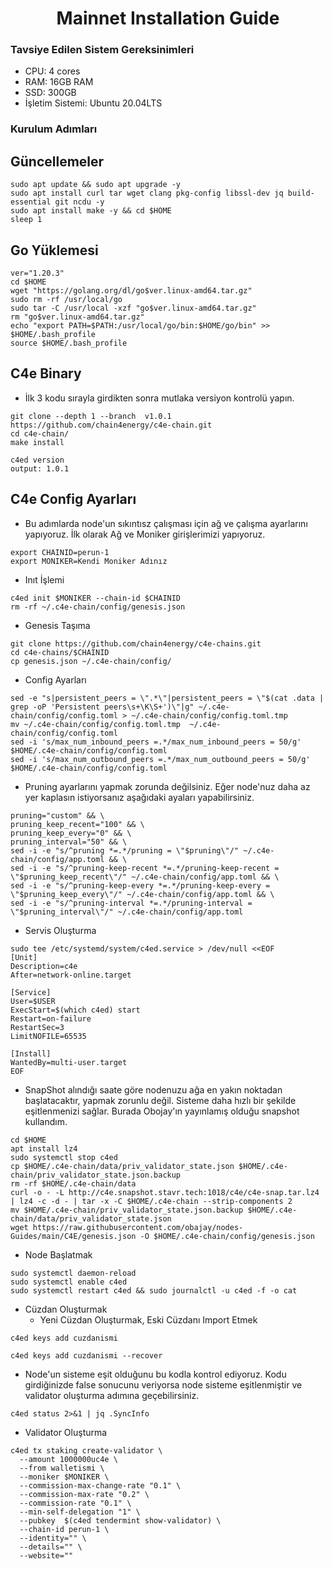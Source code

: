  <h1 align="center">Mainnet Installation Guide</h1>
 
 ### Tavsiye Edilen Sistem Gereksinimleri
- CPU: 4 cores
- RAM: 16GB RAM 
- SSD: 300GB
- İşletim Sistemi: Ubuntu 20.04LTS

### Kurulum Adımları

## Güncellemeler
```
sudo apt update && sudo apt upgrade -y
sudo apt install curl tar wget clang pkg-config libssl-dev jq build-essential git ncdu -y
sudo apt install make -y && cd $HOME
sleep 1
```

## Go Yüklemesi
```
ver="1.20.3"
cd $HOME
wget "https://golang.org/dl/go$ver.linux-amd64.tar.gz"
sudo rm -rf /usr/local/go
sudo tar -C /usr/local -xzf "go$ver.linux-amd64.tar.gz"
rm "go$ver.linux-amd64.tar.gz"
echo "export PATH=$PATH:/usr/local/go/bin:$HOME/go/bin" >> $HOME/.bash_profile
source $HOME/.bash_profile
```

## C4e Binary
- İlk 3 kodu sırayla girdikten sonra mutlaka versiyon kontrolü yapın.
```
git clone --depth 1 --branch  v1.0.1  https://github.com/chain4energy/c4e-chain.git
cd c4e-chain/
make install
```
```
c4ed version
output: 1.0.1
```

## C4e Config Ayarları
- Bu adımlarda node'un sıkıntısz çalışması için ağ ve çalışma ayarlarını yapıyoruz. İlk olarak Ağ ve Moniker girişlerimizi yapıyoruz. 
```
export CHAINID=perun-1
export MONIKER=Kendi Moniker Adınız
```

- Inıt İşlemi
```
c4ed init $MONIKER --chain-id $CHAINID
rm -rf ~/.c4e-chain/config/genesis.json
```

- Genesis Taşıma
```
git clone https://github.com/chain4energy/c4e-chains.git
cd c4e-chains/$CHAINID
cp genesis.json ~/.c4e-chain/config/
```

- Config Ayarları
```
sed -e "s|persistent_peers = \".*\"|persistent_peers = \"$(cat .data | grep -oP 'Persistent peers\s+\K\S+')\"|g" ~/.c4e-chain/config/config.toml > ~/.c4e-chain/config/config.toml.tmp
mv ~/.c4e-chain/config/config.toml.tmp  ~/.c4e-chain/config/config.toml
sed -i 's/max_num_inbound_peers =.*/max_num_inbound_peers = 50/g' $HOME/.c4e-chain/config/config.toml
sed -i 's/max_num_outbound_peers =.*/max_num_outbound_peers = 50/g' $HOME/.c4e-chain/config/config.toml
```

- Pruning ayarlarını yapmak zorunda değilsiniz. Eğer node'nuz daha az yer kaplasın istiyorsanız aşağıdaki ayaları yapabilirsiniz.
```
pruning="custom" && \
pruning_keep_recent="100" && \
pruning_keep_every="0" && \
pruning_interval="50" && \
sed -i -e "s/^pruning *=.*/pruning = \"$pruning\"/" ~/.c4e-chain/config/app.toml && \
sed -i -e "s/^pruning-keep-recent *=.*/pruning-keep-recent = \"$pruning_keep_recent\"/" ~/.c4e-chain/config/app.toml && \
sed -i -e "s/^pruning-keep-every *=.*/pruning-keep-every = \"$pruning_keep_every\"/" ~/.c4e-chain/config/app.toml && \
sed -i -e "s/^pruning-interval *=.*/pruning-interval = \"$pruning_interval\"/" ~/.c4e-chain/config/app.toml
```

- Servis Oluşturma
```
sudo tee /etc/systemd/system/c4ed.service > /dev/null <<EOF
[Unit]
Description=c4e
After=network-online.target

[Service]
User=$USER
ExecStart=$(which c4ed) start
Restart=on-failure
RestartSec=3
LimitNOFILE=65535

[Install]
WantedBy=multi-user.target
EOF
```

- SnapShot alındığı saate göre nodenuzu ağa en yakın noktadan başlatacaktır, yapmak zorunlu değil. Sisteme daha hızlı bir şekilde eşitlenmenizi sağlar. Burada Obojay'ın yayınlamış olduğu snapshot kullandım.
```
cd $HOME
apt install lz4
sudo systemctl stop c4ed
cp $HOME/.c4e-chain/data/priv_validator_state.json $HOME/.c4e-chain/priv_validator_state.json.backup
rm -rf $HOME/.c4e-chain/data
curl -o - -L http://c4e.snapshot.stavr.tech:1018/c4e/c4e-snap.tar.lz4 | lz4 -c -d - | tar -x -C $HOME/.c4e-chain --strip-components 2
mv $HOME/.c4e-chain/priv_validator_state.json.backup $HOME/.c4e-chain/data/priv_validator_state.json
wget https://raw.githubusercontent.com/obajay/nodes-Guides/main/C4E/genesis.json -O $HOME/.c4e-chain/config/genesis.json
```

- Node Başlatmak
```
sudo systemctl daemon-reload
sudo systemctl enable c4ed
sudo systemctl restart c4ed && sudo journalctl -u c4ed -f -o cat
```

- Cüzdan Oluşturmak
  - Yeni Cüzdan Oluşturmak, Eski Cüzdanı Import Etmek
```
c4ed keys add cuzdanismi
```
```
c4ed keys add cuzdanismi --recover
```

- Node'un sisteme eşit olduğunu bu kodla kontrol ediyoruz. Kodu girdiğinizde false sonucunu veriyorsa node sisteme eşitlenmiştir ve validator oluşturma adımına geçebilirsiniz.
```
c4ed status 2>&1 | jq .SyncInfo
```

- Validator Oluşturma
```
c4ed tx staking create-validator \
  --amount 1000000uc4e \
  --from walletismi \
  --moniker $MONIKER \
  --commission-max-change-rate "0.1" \
  --commission-max-rate "0.2" \
  --commission-rate "0.1" \
  --min-self-delegation "1" \
  --pubkey  $(c4ed tendermint show-validator) \
  --chain-id perun-1 \
  --identity="" \
  --details="" \
  --website=""
```



 
